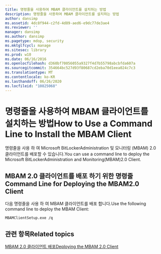 ```yaml
---
title: 명령줄을 사용하여 MBAM 클라이언트를 설치하는 방법
description: 명령줄을 사용하여 MBAM 클라이언트를 설치하는 방법
author: dansimp
ms.assetid: 4dc8f944-c2fd-4d89-aed6-e9dc77de3ae4
ms.reviewer: ''
manager: dansimp
ms.author: dansimp
ms.pagetype: mdop, security
ms.mktglfcycl: manage
ms.sitesec: library
ms.prod: w10
ms.date: 06/16/2016
ms.openlocfilehash: d360bf70056055a9327f4d7b55798abcbfda607a
ms.sourcegitcommit: 354664bc527d93f80687cd2eba70d1eea024c7c3
ms.translationtype: MT
ms.contentlocale: ko-KR
ms.lasthandoff: 06/26/2020
ms.locfileid: "10825068"
---
```

# <span data-ttu-id="fd0ae-103">명령줄을 사용하여 MBAM 클라이언트를 설치하는 방법</span><span class="sxs-lookup"><span data-stu-id="fd0ae-103">How to Use a Command Line to Install the MBAM Client</span></span>


<span data-ttu-id="fd0ae-104">명령줄을 사용 하 여 Microsoft BitLockerAdministration 및 모니터링 (MBAM) 2.0 클라이언트를 배포할 수 있습니다.</span><span class="sxs-lookup"><span data-stu-id="fd0ae-104">You can use a command line to deploy the Microsoft BitLockerAdministration and Monitoring(MBAM)2.0 Client.</span></span>

## <a href="" id="command-line-for-deploying-the-mbam-2-0-client-"></a><span data-ttu-id="fd0ae-105">MBAM 2.0 클라이언트를 배포 하기 위한 명령줄</span><span class="sxs-lookup"><span data-stu-id="fd0ae-105">Command Line for Deploying the MBAM2.0 Client</span></span>


<span data-ttu-id="fd0ae-106">다음 명령줄을 사용 하 여 MBAM 클라이언트를 배포 합니다.</span><span class="sxs-lookup"><span data-stu-id="fd0ae-106">Use the following command line to deploy the MBAM Client:</span></span>

`MBAMClientSetup.exe /q`

## <span data-ttu-id="fd0ae-107">관련 항목</span><span class="sxs-lookup"><span data-stu-id="fd0ae-107">Related topics</span></span>


[<span data-ttu-id="fd0ae-108">MBAM 2.0 클라이언트 배포</span><span class="sxs-lookup"><span data-stu-id="fd0ae-108">Deploying the MBAM 2.0 Client</span></span>](deploying-the-mbam-20-client-mbam-2.md)

 

 





